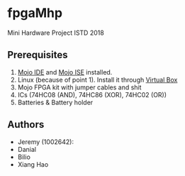 # fpgaMhp
Mini Hardware Project ISTD 2018

## Prerequisites
1. [Mojo IDE](https://alchitry.com/pages/mojo-ide "Alchitry Download page") and [Mojo ISE](https://alchitry.com/pages/installing-ise "Alchitry ISE page") installed. 
2. Linux (because of point 1). Install it through [Virtual Box](https://www.virtualbox.org/ "Virtualbox Homepage")
3. Mojo FPGA kit with jumper cables and shit
4. ICs (74HC08 (AND), 74HC86 (XOR), 74HC02 (OR))
5. Batteries & Battery holder

## Authors
- Jeremy (1002642): 
- Danial
- Bilio
- Xiang Hao

